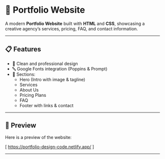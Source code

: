 # 🌟 Portfolio Website

A modern **Portfolio Website** built with **HTML** and **CSS**, showcasing a creative agency’s services, pricing, FAQ, and contact information.

---

## 📋 Features

- 🎨 Clean and professional design
- 🔤 Google Fonts integration (Poppins & Prompt)
- 📄 Sections:
  - Hero (Intro with image & tagline)
  - Services
  - About Us
  - Pricing Plans
  - FAQ
  - Footer with links & contact

---

 ## 📸 Preview

Here is a preview of the website:  
  
[ https://portfolio-design-code.netlify.app/ ]


---


